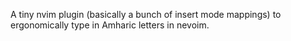 A tiny nvim plugin (basically a bunch of insert mode mappings) to ergonomically type in
Amharic letters in nevoim.
